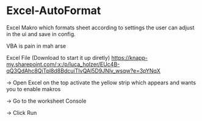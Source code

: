 # Excel-AutoFormat
Excel Makro which formats sheet according to settings the user can adjust in the ui and save in config.

VBA is pain in mah arse

Excel File (Download to start it up diretly)
https://knapp-my.sharepoint.com/:x:/p/luca_holzer/EUc4B-qQ3QdAhc8QjTpl8d8BdcuiTIvQAI5D9JNlv_wsqw?e=3pYNqX

-> Open Excel on the top activate the yellow strip which appears and wants you to enable makros

-> Go to the worksheet Console

-> Click Run

